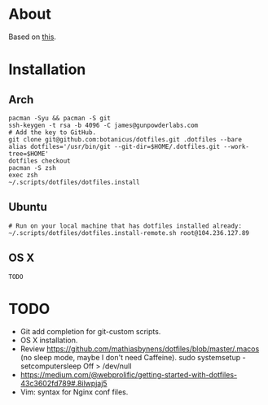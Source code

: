# About

Based on [this](https://developer.atlassian.com/blog/2016/02/best-way-to-store-dotfiles-git-bare-repo/).

# Installation

## Arch

```
pacman -Syu && pacman -S git
ssh-keygen -t rsa -b 4096 -C james@gunpowderlabs.com
# Add the key to GitHub.
git clone git@github.com:botanicus/dotfiles.git .dotfiles --bare
alias dotfiles='/usr/bin/git --git-dir=$HOME/.dotfiles.git --work-tree=$HOME'
dotfiles checkout
pacman -S zsh
exec zsh
~/.scripts/dotfiles/dotfiles.install
```

## Ubuntu

```
# Run on your local machine that has dotfiles installed already:
~/.scripts/dotfiles/dotfiles.install-remote.sh root@104.236.127.89
```

## OS X

```
TODO
```

# TODO

- Git add completion for git-custom scripts.
- OS X installation.
- Review https://github.com/mathiasbynens/dotfiles/blob/master/.macos (no sleep mode, maybe I don't need Caffeine). sudo systemsetup -setcomputersleep Off > /dev/null
- https://medium.com/@webprolific/getting-started-with-dotfiles-43c3602fd789#.8ilwpjaj5
- Vim: syntax for Nginx conf files.
